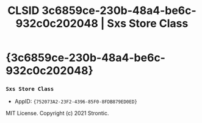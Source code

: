 ﻿---
title: "CLSID 3c6859ce-230b-48a4-be6c-932c0c202048 | Sxs Store Class"
excerpt: What is COM-Object CLSID 3c6859ce-230b-48a4-be6c-932c0c202048?
---

# {3c6859ce-230b-48a4-be6c-932c0c202048}

### `Sxs Store Class`
* AppID: `{752073A2-23F2-4396-85F0-8FDB879ED0ED}`

MIT License. Copyright (c) 2021 Strontic.


